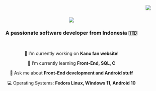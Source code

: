 <img align="right" src="https://visitor-badge.laobi.icu/badge?page_id=Erizki0712.Erizki0712" />

<h1 align="center">
    <img src="https://readme-typing-svg.herokuapp.com/?font=Righteous&size=35&center=true&vCenter=true&width=500&height=70&duration=4000&lines=Hi+There!+👋;+I'm+Erizki+Fadli!;+WEB+and+Android+enthusiast." />
</h1>

<h3 align="center">A passionate software developer from Indonesia 🇮🇩</h3>

<br/>

<div align="center">
 
 🔭 I’m currently working on **Kano fan website**!
 
 🌱 I’m currently learning **Front-End, SQL, C**

 💬 Ask me about **Front-End development and Android stuff**

 💻 Operating Systems: **Fedora Linux, Windows 11, Android 10**

 </div>